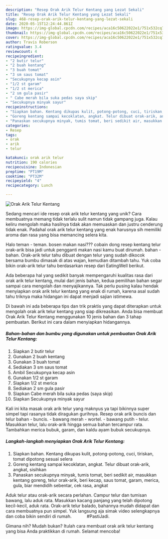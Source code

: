 ```yaml
---
description: "Resep Orak Arik Telur Kentang yang Lezat Sekali"
title: "Resep Orak Arik Telur Kentang yang Lezat Sekali"
slug: 468-resep-orak-arik-telur-kentang-yang-lezat-sekali
date: 2020-05-15T12:24:44.861Z
image: https://img-global.cpcdn.com/recipes/aca16c50622022e1/751x532cq70/orak-arik-telur-kentang-foto-resep-utama.jpg
thumbnail: https://img-global.cpcdn.com/recipes/aca16c50622022e1/751x532cq70/orak-arik-telur-kentang-foto-resep-utama.jpg
cover: https://img-global.cpcdn.com/recipes/aca16c50622022e1/751x532cq70/orak-arik-telur-kentang-foto-resep-utama.jpg
author: Travis Roberson
ratingvalue: 3.4
reviewcount: 4
recipeingredient:
- "2 butir telur"
- "2 buah kentang"
- "3 buah tomat"
- "3 sm saus tomat"
- "Secukupnya kecap asin"
- "1/2 st garam"
- "1/2 st merica"
- "2 sm gula pasir"
- " Cabe merah bila suka pedas saya skip"
- "Secukupnya minyak sayur"
recipeinstructions:
- "Siapkan bahan. Kentang dikupas kulit, potong-potong, cuci, tiriskan, tomat dipotong sesuai selera"
- "Goreng kentang sampai kecoklatan, angkat. Telur dibuat orak-arik, angkat, sisihkan"
- "Panaskan secukupnya minyak, tumis tomat, beri sedikit air, masukkan kentang goreng, telur orak-arik, beri kecap, saus tomat, garam, merica, gula, biar mendidih sebentar, cek rasa, angkat"
categories:
- Resep
tags:
- orak
- arik
- telur

katakunci: orak arik telur 
nutrition: 190 calories
recipecuisine: Indonesian
preptime: "PT19M"
cooktime: "PT32M"
recipeyield: "4"
recipecategory: Lunch

---
```



![Orak Arik Telur Kentang](https://img-global.cpcdn.com/recipes/aca16c50622022e1/751x532cq70/orak-arik-telur-kentang-foto-resep-utama.jpg)

Sedang mencari ide resep orak arik telur kentang yang unik? Cara membuatnya memang tidak terlalu sulit namun tidak gampang juga. Kalau keliru mengolah maka hasilnya tidak akan memuaskan dan justru cenderung tidak enak. Padahal orak arik telur kentang yang enak harusnya sih memiliki aroma dan rasa yang bisa memancing selera kita.

Halo teman - teman. bosen makan nasi??? cobain dong resep kentang telur orak-arik bisa jadi untuk pengganti makan nasi kamu buat dirumah. bahan - bahan. Orak-arik telur tahu dibuat dengan telur yang sudah dikocok bersama bumbu dimasak di atas wajan, kemudian ditambah tahu. Yuk coba bikin orak-arik telur tahu berdasarkan resep dari EatingWell berikut.

Ada beberapa hal yang sedikit banyak mempengaruhi kualitas rasa dari orak arik telur kentang, mulai dari jenis bahan, kedua pemilihan bahan segar sampai cara mengolah dan menyajikannya. Tak perlu pusing kalau hendak menyiapkan orak arik telur kentang yang enak di rumah, karena asal sudah tahu triknya maka hidangan ini dapat menjadi sajian istimewa.


Di bawah ini ada beberapa tips dan trik praktis yang dapat diterapkan untuk mengolah orak arik telur kentang yang siap dikreasikan. Anda bisa membuat Orak Arik Telur Kentang menggunakan 10 jenis bahan dan 3 tahap pembuatan. Berikut ini cara dalam menyiapkan hidangannya.

<!--inarticleads1-->

##### Bahan-bahan dan bumbu yang digunakan untuk pembuatan Orak Arik Telur Kentang:

1. Siapkan 2 butir telur
1. Gunakan 2 buah kentang
1. Gunakan 3 buah tomat
1. Sediakan 3 sm saus tomat
1. Ambil Secukupnya kecap asin
1. Gunakan 1/2 st garam
1. Siapkan 1/2 st merica
1. Sediakan 2 sm gula pasir
1. Siapkan  Cabe merah bila suka pedas (saya skip)
1. Siapkan Secukupnya minyak sayur


Kali ini kita masak orak arik telur yang maknyus ya tapi bikinnya super simpel tapi rasanya tidak diragukan gurihnya. Resep orak arik buncis dan telur bahan - buncis. - bawang merah - wortel. - bawang putih - telur. Masukkan telur, lalu orak-arik hingga semua bahan tercampur rata. Tambahkan merica bubuk, garam, dan kaldu ayam bubuk secukupnya. 

<!--inarticleads2-->

##### Langkah-langkah menyiapkan Orak Arik Telur Kentang:

1. Siapkan bahan. Kentang dikupas kulit, potong-potong, cuci, tiriskan, tomat dipotong sesuai selera
1. Goreng kentang sampai kecoklatan, angkat. Telur dibuat orak-arik, angkat, sisihkan
1. Panaskan secukupnya minyak, tumis tomat, beri sedikit air, masukkan kentang goreng, telur orak-arik, beri kecap, saus tomat, garam, merica, gula, biar mendidih sebentar, cek rasa, angkat


Aduk telur atau orak-arik secara perlahan. Campur telur dan tumisan bawang, lalu aduk rata. Masukkan kacang panjang yang telah dipotong kecil-kecil, aduk rata. Orak-arik telur balado, bahannya mudah didapat dan cara membuatnya pun simpel. Yuk langsung aja simak video selengkapnya dan coba bikin sendiri di rumah. ⠀⠀⠀⠀ #PastiJadi. 

Gimana nih? Mudah bukan? Itulah cara membuat orak arik telur kentang yang bisa Anda praktikkan di rumah. Selamat mencoba!
